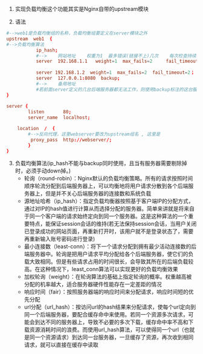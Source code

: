 1. 实现负载均衡这个功能其实是Nginx自带的upstream模块

2. 语法
```nginx.conf
#-->web1是负载均衡组的名称，负载均衡组要定义在server模块之外
upstream  web1  {    
#-->负载均衡算法
           ip_hash;  
           #-->    网站地址    权重为1  最多错误(链接不上)几次    每次检查持续时间
           server  192.168.1.1   weight=1  max_fails=2     fail_timeout=2；
           
           server 192.168.1.2  weight=1  max_fails=2  fail_timeout=2；   
           server  127.0.0.1:8080  backup;   
           #-->    备用地址 
           #若前面server定义的几台后端服务器都无法工作，则使用backup标注的这台服务器
}     
           
server {
        listen       80;
        server_name  localhost;

	location  /  {
		#-->反向代理，这里webserver要改为upstream组名 , 这里是
         proxy_pass  http://webserver/;   
        }
}
```

3. 负载均衡算法(ip_hash不能与backup同时使用，且当有服务器需要剔除掉时，必须手动down掉。)
	- 轮询（round-robin）：Nginx默认的负载均衡策略。所有的请求按照时间顺序轮流分配到后端服务器上，可以均衡地将用户请求分散到各个后端服务器上，但是并不关心后端服务器的连接数和系统负载
	- 源地址哈希（ip_hash）：指定负载均衡器按照基于客户端IP的分配方式，通过对IP的hash值进行计算从而选择分配的服务器。简单来讲就是将来自于同一个客户端的请求始终定向到同一个服务器。这是这种算法的一个重要特点，能保证session会话的维持(若无法保持session会话，当用户关闭已登录成功的网站页面，再重新打开时，该用户就不是登录状态了，需要再重新输入账号密码进行登录)
	- 最小连接数（least-conn）：将下一个请求分配到拥有最少活动连接数的后端服务器中。轮询是把用户请求平均分配给各个后端服务器，使它们的负载大致相同。但是有些请求占用的时间很长，会导致其所在的后端负载较高。在这种情况下，least_conn算法可以实现更好的负载均衡效果
	- 加权轮询（weight）：在轮询算法的基础上指定轮询的概率。权重越高被分配的机率越大，适合服务器硬件性能存在一定差距的情况
	- 响应时间（fair）：按照服务器端的响应时间来分配请求，响应时间短的优先分配
	- url分配（url_hash）：按访问url的hash结果来分配请求，使每个url定向到同一个后端服务器，要配合缓存命中来使用。若同一个资源多次请求，可能会到达不同的服务器上，导致不必要的多次下载，缓存命中率不高和下载资源消耗时间的浪费。而使用url_hash算法，可以使得同一个url（也就是同一个资源请求）到达同一台服务器，一旦缓存了资源，再次收到相同请求，就可以直接在缓存中读取
